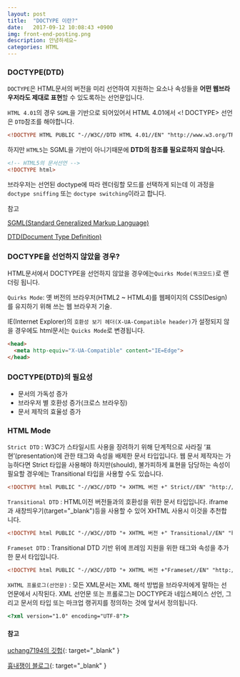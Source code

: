 ```yaml
---
layout: post
title:  "DOCTYPE 이란?"
date:   2017-09-12 10:08:43 +0900
img: front-end-posting.png
description: 안녕하세요~
categories: HTML
---
```

### DOCTYPE(DTD)
`DOCTYPE`은 HTML문서의 버전을 미리 선언하여 지원하는 요소나 속성들을 **어떤 웹브라우저라도 제대로 표현**할 수 있도록하는 선언문입니다.

`HTML 4.01`의 경우 `SGML`을 기반으로 되어있어서 HTML 4.01에서 <! DOCTYPE> 선언은 `DTD`참조를 해야합니다. 

```html
<!DOCTYPE HTML PUBLIC "-//W3C//DTD HTML 4.01//EN" "http://www.w3.org/TR/html4/strict.dtd">
```
하지만 `HTML5`는 SGML을 기반이 아니기때문에 **DTD의 참조를 필요로하지 않습니다.**
```html
<!-- HTML5의 문서선언 -->
<!DOCTYPE html>
```
 브라우저는 선언된 doctype에 따라 렌더링할 모드를 선택하게 되는데 이 과정을 `doctype sniffing` 또는 `doctype switching`이라고 합니다.

참고

[SGML(Standard Generalized Markup Language)](https://ko.wikipedia.org/wiki/SGML)

[DTD(Document Type Definition)](https://ko.wikipedia.org/wiki/%EB%AC%B8%EC%84%9C_%ED%98%95%EC%8B%9D_%EC%A0%95%EC%9D%98)

### DOCTYPE을 선언하지 않았을 경우?
HTML문서에서 DOCTYPE을 선언하지 않았을 경우에는`Quirks Mode(쿼크모드)`로 랜더링 됩니다.

`Quirks Mode`: 옛 버전의 브라우저(HTML2 ~ HTML4)를 웹페이지의 CSS(Design)를 유지하기 위해 쓰는 웹 브라우저 기술.

IE(Internet Explorer)의 `호환성 보기 헤더(X-UA-Compatible header)`가 설정되지 않을 경우에도 html문서는 `Quicks Mode`로 변경됩니다.

```html
<head>
  <meta http-equiv="X-UA-Compatible" content="IE=Edge">
</head>
```

### DOCTYPE(DTD)의 필요성
- 문서의 가독성 증가
- 브라우저 별 호환성 증가(크로스 브라우징)
- 문서 제작의 효율성 증가

### HTML Mode
`Strict DTD` :
W3C가 스타일시트 사용을 장려하기 위해 단계적으로 사라질 ‘표현’(presentation)에 관한 태그와 속성을 배제한 문서 타입입니다. 웹 문서 제작자는 가능하다면 Strict 타입을 사용해야 하지만(should), 불가피하게 표현을 담당하는 속성이 필요할 경우에는 Transitional 타입을 사용할 수도 있습니다.
```html
<!DOCTYPE html PUBLIC "-//W3C//DTD "+ XHTML 버전 +" Strict//EN" "http://www.w3.org/TR/xhtml1-strict.dtd">
```

`Transitional DTD` :
HTML이전 버전들과의 호환성을 위한 문서 타입입니다. iframe과 새창띄우기(target="_blank")등을 사용할 수 있어 XHTML 사용시 이것을 추천합니다.
```html
<!DOCTYPE html PUBLIC "-//W3C//DTD "+ XHTML 버전 +" Transitional//EN" "http://www.w3.org/TR/xhtml1-transitional.dtd">
```

`Frameset DTD` :
Transitional DTD 기반 위에 프레임 지원을 위한 태그와 속성을 추가한 문서 타입입니다.
```html
<!DOCTYPE html PUBLIC "-//W3C//DTD "+ XHTML 버전 +"Frameset//EN" "http://www.w3.org/TR/xhtml1-frameset.dtd">
```

`XHTML 프롤로그(선언문)` :
모든 XML문서는 XML 해석 방법을 브라우저에게 말하는 선언문에서 시작된다. XML 선언문 또는 프롤로그는 DOCTYPE과 네임스페이스 선언, 그리고 문서의 타입 또는 마크업 랭귀지를 정의하는 것에 앞서서 정의됩니다.
```html
<?xml version="1.0" encoding="UTF-8"?>
```

#### 참고

[uchang7194의 깃헙](https://github.com/uchang7194/FDS-Study/blob/master/DAY01/HTML_Structure.md){: target="_blank" }

[흉내쟁이 블로그](http://webdir.tistory.com/40){: target="_blank" }
